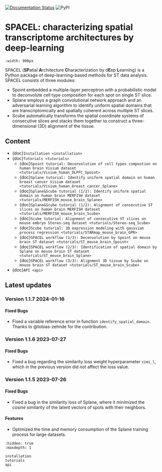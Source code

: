 [![Documentation Status](https://readthedocs.org/projects/spacel/badge/?version=latest)](https://spacel.readthedocs.io/en/latest/?badge=latest)
![PyPI](https://img.shields.io/pypi/v/SPACEL)

# SPACEL: characterizing spatial transcriptome architectures by deep-learning

```{image} _static/img/figure1.png
:width: 900px
```
SPACEL (**SP**atial **A**rchitecture **C**haracterization by d**E**ep **L**earning) is a Python package of deep-learning-based methods for ST data analysis. SPACEL consists of three modules: 

- Spoint embedded a multiple-layer perceptron with a probabilistic model to deconvolute cell type composition for each spot on single ST slice.
- Splane employs a graph convolutional network approach and an adversarial learning algorithm to identify uniform spatial domains that are transcriptomically and spatially coherent across multiple ST slices.
- Scube automatically transforms the spatial coordinate systems of consecutive slices and stacks them together to construct a three-dimensional (3D) alignment of the tissue.

## Content
* {doc}`Installation <installation>`
* {doc}`Tutorials <tutorials>`
    * {doc}`Spoint tutorial: Deconvolution of cell types compostion on human brain Visium dataset <tutorials/Visium_human_DLPFC_Spoint>`
    * {doc}`Splane tutorial: Identify uniform spatial domain on human breast cancer Visium dataset <tutorials/Visium_human_breast_cancer_Splane>`
    * {doc}`Splane&Scube tutorial (1/2): Identify uniform spatial domain on human brain MERFISH dataset <tutorials/MERFISH_mouse_brain_Splane>`
    * {doc}`Splane&Scube tutorial (1/2): Alignment of consecutive ST slices on human brain MERFISH dataset <tutorials/MERFISH_mouse_brain_Scube>`
    * {doc}`Scube tutorial: Alignment of consecutive ST slices on mouse embryo Stereo-seq dataset <tutorials/Stereo-seq_Scube>`
    * {doc}`Scube tutorial: 3D expression modeling with gaussian process regression <tutorials/STARmap_mouse_brain_GPR>`
    * {doc}`SPACEL workflow (1/3): Deconvolution by Spoint on mouse brain ST dataset <tutorials/ST_mouse_brain_Spoint>`
    * {doc}`SPACEL workflow (2/3): Identification of spatial domain by Splane on mouse brain ST dataset <tutorials/ST_mouse_brain_Splane>`
    * {doc}`SPACEL workflow (3/3): Alignment 3D tissue by Scube on mouse brain ST dataset <tutorials/ST_mouse_brain_Scube>`
* {doc}`API <api>`

## Latest updates
### Version 1.1.7 2024-01-16
#### Fixed Bugs
- Fixed a variable reference error in function `identify_spatial_domain`. Thanks to @tobias-zehnde for the contribution.

### Version 1.1.6 2023-07-27
#### Fixed Bugs
- Fixed a bug regarding the similarity loss weight hyperparameter `simi_l`, which in the previous version did not affect the loss value.

### Version 1.1.5 2023-07-26
#### Fixed Bugs
- Fixed a bug in the similarity loss of Splane, where it minimized the cosine similarity of the latent vectors of spots with their neighbors.
#### Features
- Optimized the time and memory consumption of the Splane training process for large datasets.

```{toctree}
:hidden: true
:maxdepth: 1

installation
tutorials
api
```
